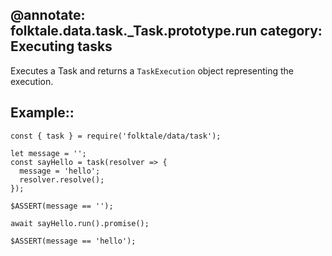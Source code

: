 @annotate: folktale.data.task._Task.prototype.run
category: Executing tasks
---

Executes a Task and returns a `TaskExecution` object representing the execution.


## Example::

    const { task } = require('folktale/data/task');
    
    let message = '';
    const sayHello = task(resolver => {
      message = 'hello';
      resolver.resolve();
    });
    
    $ASSERT(message == '');
    
    await sayHello.run().promise();
    
    $ASSERT(message == 'hello');
